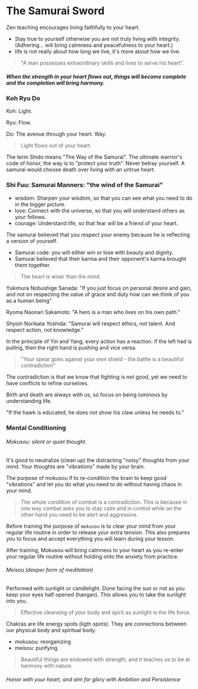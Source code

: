 # The Samurai Sword

Zen teaching encourages living faithfully to your heart.

* Stay true to yourself otherwise you are not truly living with integrity. (Adhering... will bring calmness and peacefulness to your heart.)
* life is not really about how long we live, it's more about how we live.

> "A man possesses extraordinary skills and lives to serve his heart".

##### When the strength in your heart flows out, things will become complete and the completion will bring harmony.

### Koh Ryu Do

Koh: Light.

Ryu: Flow.

Do: The avenue through your heart. Way.

> Light flows out of your heart.

The term Shido means "The Way of the Samurai". The ultimate warrior's code of honor, the way is to "protect your truth". Never betray yourself. A samurai would choose death over living with an untrue heart.


### Shi Fuu: Samurai Manners: "the wind of the Samurai"

* wisdom: Sharpen your wisdom, so that you can see what you need to do in the bigger picture.
* love: Connect with the universe, so that you will understand others as your fellows.
* courage: Understand life, so that fear will be a friend of your heart.


The samurai believed that you respect your enemy because he is reflecting a version of yourself.

* Samurai code: you will either win or lose with beauty and dignity.
* Samurai believed that their karma and their opponent's karma brought them together.

> The heart is wiser than the mind.

Yukimura Nobushige Sanada: "If you just focus on personal desire and gain, and not on respecting the value of grace and duty how can we think of you as a human being"

Ryoma Naonari Sakamoto: "A hero is a man who lives on his own path."

Shyoin Norikata Yoshida: "Samurai will respect ethics, not talent. And respect action, not knowledge."

In the principle of Yin and Yang, every action has a reaction. if the left had is pulling, then the right hand is pushing and vice versa.

> "Your spear goes against your own shield - the battle is a beautiful contradiction"

The contradiction is that we know that fighting is not good, yet we need to have conflicts to refine ourselves.

Birth and death are always with us, so focus on being luminous by understanding life.

"If the hawk is educated, he does not show his claw unless he needs to."

### Mental Conditioning

###### Mokusou: silent or quiet thought.

It's good to neutralize (clean up) the distracting "noisy" thoughts from your mind. Your thoughts are "vibrations" made by your brain.

The purpose of mokusou if to re-condition the brain to keep good "vibrations" and let you do what you need to do without having chaos in your mind.

> The whole condition of combat is a contradiction. This is because in one way combat asks you to stay calm and in control while on the other hand you need to be alert and aggressive.

Before training the purpose of `mokusou` is to clear your mind from your regular life routine in order to release your extra tension. This also prepares you to focus and accept everything you will learn during your lesson.

After training, Mokusou will bring calmness to your heart as you re-enter your regular life routine without holding onto the anxiety from practice.

###### Meisou (deeper form of meditation)

Performed with sunlight or candlelight. Done facing the sun or not as you keep your eyes half opened (hangan). This allows you to take the sunlight into you.

> Effective cleansing of your body and spirit as sunlight is the life force.

Chakras are life energy spots (ligth spots). They are connections between our physical body and spiritual body.

* mokusou: reorganizing
* meisou: purifying

> Beautiful things are endowed with strength, and it teaches us to be at harmony with nature.

###### Honor with your heart, and aim for glory with Ambition and Persistence